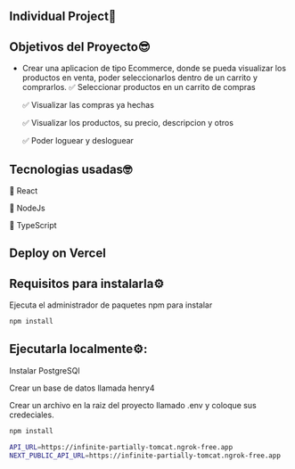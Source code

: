 ## Individual Project🚀

## Objetivos del Proyecto😎

- Crear una aplicacion de tipo Ecommerce, donde se pueda visualizar los productos en venta, poder seleccionarlos dentro de un carrito y comprarlos.
  ✅ Seleccionar productos en un carrito de compras
  
  ✅ Visualizar las compras ya hechas
  
  ✅ Visualizar los productos, su precio, descripcion y otros
  
  ✅ Poder loguear y desloguear

## Tecnologias usadas🤓

🤖 React

🤖 NodeJs

🤖 TypeScript

## Deploy on Vercel



## Requisitos para instalarla⚙️

Ejecuta el administrador de paquetes npm para instalar

```bash
npm install
```


## Ejecutarla localmente⚙️:

Instalar PostgreSQl 

Crear un base de datos llamada henry4

Crear un archivo en la raiz del proyecto llamado .env y coloque sus credeciales.


```bash
npm install
```
```bash
API_URL=https://infinite-partially-tomcat.ngrok-free.app
NEXT_PUBLIC_API_URL=https://infinite-partially-tomcat.ngrok-free.app
```

